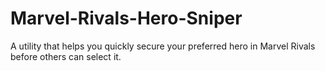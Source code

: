 # Marvel-Rivals-Hero-Sniper
A utility that helps you quickly secure your preferred hero in Marvel Rivals before others can select it.
